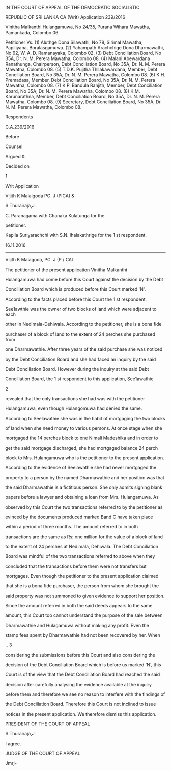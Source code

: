 IN THE COURT OF APPEAL OF THE DEMOCRATIC SOCIALISTIC

REPUBLIC OF SRI LANKA CA (Writ) Application 239/2016

Vinitha Malkanthi Hulangamuwa, No 24/35, Purana Wihara Mawatha, Pamankada, Colombo 06.

Petitioner Vs. (1) Aluthge Dona Silawathi, No 78, Sirimal Mawatha, Papiliyana, Boralasgamuwa. (2) Yahampath Arachchige Dona Dharmawathi, No 92, W. A. D. Ramanayaka, Colombo 02. (3) Debt Conciliation Board, No 35A, Dr. N. M. Perera Mawatha, Colombo 08. (4) Malani Abewardana Ranathunga, Chairperson, Debt Conciliation Board, No 35A, Dr. N. M. Perera Mawatha, Colombo 08. (5) T.D.K. Pujitha Thilakawardana, Member, Debt Conciliation Board, No 35A, Dr. N. M. Perera Mawatha, Colombo 08. (6) K H. Premadasa, Member, Debt Conciliation Board, No 35A, Dr. N. M. Perera Mawatha, Colombo 08. (7) K P. Bandula Ranjith, Member, Debt Conciliation Board, No 35A, Dr. N. M. Perera Mawatha, Colombo 08. (8) K.M. Karunarathna, Member, Debt Conciliation Board, No 35A, Dr. N. M. Perera Mawatha, Colombo 08. (9) Secretary, Debt Conciliation Board, No 35A, Dr. N. M. Perera Mawatha, Colombo 08.

Respondents

C.A.239/2016

Before

Counsel

Argued &

Decided on

1

Writ Application

Vijith K Malalgoda PC. J (PICA) &

S Thurairaja,J.

C. Paranagama with Chanaka Kulatunga for the

petitioner.

Kapila Suriyarachchi with S.N. Ihalakathrige for the 1 st respondent.

16.11.2016

********

Vijith K Malagoda, PC. J (P / CAl

The petitioner of the present application Vinitha Malkanthi

Hulangamuwa had come before this Court against the decision by the Debt

Conciliation Board which is produced before this Court marked 'N'.

According to the facts placed before this Court the 1 st respondent,

See1awthie was the owner of two blocks of land which were adjacent to each

other in Nedimala-Dehiwala. According to the petitioner, she is a bona fide

purchaser of a block of land to the extent of 24 perches she purchased from

one Dharmawathie. After three years of the said purchase she was noticed

by the Debt Conciliation Board and she had faced an inquiry by the said

Debt Conciliation Board. However during the inquiry at the said Debt

Conciliation Board, the 1 st respondent to this application, See1awathie

2

revealed that the only transactions she had was with the petitioner

Hulangamuwa, even though Hulangomuwa had denied the same.

According to Seelawathie she was in the habit of mortgaging the two blocks

of land when she need money to various persons. At once stage when she

mortgaged the 14 perches block to one Nimali Madeshika and in order to

get the said mortgage discharged, she had mortgaged balance 24 perch

block to Mrs. Hulangamuwa who is the petitioner to the present application.

According to the evidence of Seelawathie she had never mortgaged the

property to a person by the named Dharmawathie and her position was that

the said Dharmawathie is a fictitious person. She only admits signing blank

papers before a lawyer and obtaining a loan from Mrs. Hulangamuwa. As

observed by this Court the two transactions referred to by the petitioner as

evinced by the documents produced marked Band C have taken place

within a period of three months. The amount referred to in both

transactions are the same as Rs: one million for the value of a block of land

to the extent of 24 perches at Nedimala, Dehiwala. The Debt Conciliation

Board was mindful of the two transactions referred to above when they

concluded that the transactions before them were not transfers but

mortgages. Even though the petitioner to the present application claimed

that she is a bona fide purchaser, the person from whom she brought the

said property was not summoned to given evidence to support her position.

Since the amount referred in both the said deeds appears to the same

amount, this Court too cannot understand the purpose of the sale between

Dharmawathie and Hulagamuwa without making any profit. Even the

stamp fees spent by Dharmawathie had not been recovered by her. When

.. 3

considering the submissions before this Court and also considering the

decision of the Debt Conciliation Board which is before us marked 'N', this

Court is of the view that the Debt Conciliation Board had reached the said

decision after carefully analysing the evidence available at the inquiry

before them and therefore we see no reason to interfere with the findings of

the Debt Conciliation Board. Therefore this Court is not inclined to issue

notices in the present application. We therefore dismiss this application.

PRESIDENT OF THE COURT OF APPEAL

S Thurairaja,J.

I agree.

JUDGE OF THE COURT OF APPEAL

Jmrj-